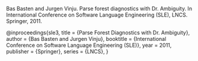 

Bas Basten and Jurgen Vinju. Parse forest diagnostics with Dr. Ambiguity. In International Conference on Software Language Engineering (SLE), LNCS. Springer, 2011.  

@inproceedings{sle3,
  title = {Parse Forest Diagnostics with Dr. Ambiguity},
  author = {Bas Basten and Jurgen Vinju},
  booktitle = {International Conference on Software Language Engineering (SLE)},
  year = 2011,
  publisher = {Springer},
  series = {LNCS},
}
